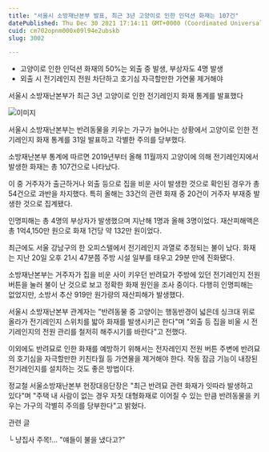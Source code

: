 ```yaml
---
title: "서울시 소방재난본부 발표, 최근 3년 고양이로 인한 인덕션 화재는 107건"
datePublished: Thu Dec 30 2021 17:14:11 GMT+0000 (Coordinated Universal Time)
cuid: cm702opnm000x09l94e2ubskb
slug: 3002

---
```



- 고양이로 인한 인덕션 화재의 50%는 외출 중 발생, 부상자도 4명 발생
- 외출 시 전기레인지 전원 차단하고 호기심 자극할만한 가연물 제거해야

서울시 소방재난본부가 최근 3년 고양이로 인한 전기레인지 화재 통계를 발표했다

![이미지](https://cdn.hashnode.com/res/hashnode/image/upload/v1739253597397/191cc365-9542-4c4d-b6cb-1b30623bb6fe.jpeg)

서울시 소방재난본부는 반려동물을 키우는 가구가 늘어나는 상황에서 고양이로 인한 전기레인지 화재 통계를 31일 발표하고 각별한 주의를 당부했다.

소방재난본부 통계에 따르면 2019년부터 올해 11월까지 고양이에 의해 전기레인지에서 발생한 화재는 총 107건으로 나타났다.

이 중 거주자가 출근하거나 외출 등으로 집을 비운 사이 발생한 것으로 확인된 경우가 총 54건으로 과반을 차지했다. 특히 올해는 33건의 관련 화재 중 20건이 거주자 부재중 발생한 것으로 집계됐다.

인명피해는 총 4명의 부상자가 발생했으며 지난해 1명과 올해 3명이었다. 재산피해액은 총 1억4,150만 원으로 화재 1건당 약 132만 원이었다.

최근에도 서울 강남구의 한 오피스텔에서 전기레인지 과열로 추정되는 불이 났다. 화재는 지난 20일 오후 21시 47분쯤 주방 시설 일부를 태우고 29분 만에 진화됐다.

소방재난본부는 거주자가 집을 비운 사이 키우던 반려묘가 주방에 있던 전기레인지 전원 버튼을 눌러 불이 난 것으로 보고 정확한 화재 원인을 조사 중이다. 다행히 인명피해는 없었지만, 소방서 추산 919만 원가량의 재산피해가 발생했다.

서울시 소방재난본부 관계자는 "반려동물 중 고양이는 행동반경이 넓은데 싱크대 위로 올라가 전기레인지 스위치를 밟아 화재를 발생시키곤 한다"며 "외출 등 집을 비울 시 전기레인지의 전원 관리를 철저히 해주시기를 바란다"고 전했다.

이외에도 반려묘로 인한 화재를 예방하기 위해서는 전자레인지 전원 버튼 주변에 반려묘의 호기심을 자극할만한 키친타월 등 가연물을 제거해야 한다. 작동 잠금 기능이 내장된 전기레인지를 설치하는 것도 좋은 방법이다.

정교철 서울소방재난본부 현장대응단장은 "최근 반려묘 관련 화재가 잇따라 발생하고 있다"며 "주택 내 사람이 없는 경우 자칫 대형화재로 이어질 수 있는 만큼 반려동물을 키우는 가구의 각별히 주의를 당부한다"고 밝혔다.

관련 글

└ 냥집사 주목!... "얘들이 불을 냈다고?"